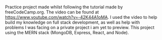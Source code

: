 Practice project made whilst following the tutorial made by freeCodeCamp.org. The video can be found at https://www.youtube.com/watch?v=-42K44A1oMA. 
I used the video to help build my knowledge on full stack development, as well as help with problems I was facing on a private project i am yet to preview.
This project using the MERN stack (MongoDB, Express, React, and Node).

